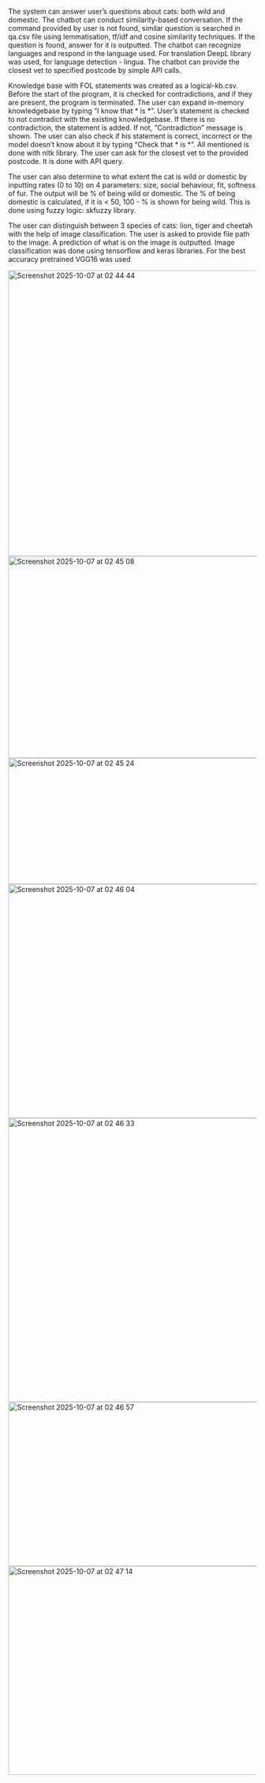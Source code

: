 The system can answer user’s questions about cats: both wild and domestic. The chatbot can conduct similarity-based conversation. If the command provided by user is not found, similar question is searched in qa.csv file using lemmatisation, tf/idf and cosine similarity techniques. If the question is found, answer for it is outputted. The chatbot can recognize languages and respond in the language used. For translation DeepL library was used, for language detection - lingua. The chatbot can provide the closest vet to specified postcode by simple API calls.

Knowledge base with FOL statements was created as a logical-kb.csv. Before the start of the program, it is checked for contradictions, and if they are present, the program is terminated. The user can expand in-memory knowledgebase by typing “I know that * is *”. User’s statement is checked to not contradict with the existing knowledgebase. If there is no contradiction, the statement is added. If not, “Contradiction” message is shown. The user can also check if his statement is correct, incorrect or the model doesn’t know about it by typing “Check that * is *”. All mentioned is done with nltk library. The user can ask for the closest vet to the provided postcode. It is done with API query.

The user can also determine to what extent the cat is wild or domestic by inputting rates (0 to 10) on 4 parameters: size, social behaviour, fit, softness of fur. The output will be % of being wild or domestic. The % of being domestic is calculated, if it is < 50, 100 - % is shown for being wild. This is done using fuzzy logic: skfuzzy library.

The user can distinguish between 3 species of cats: lion, tiger and cheetah with the help of image classification. The user is asked to provide file path to the image. A prediction of what is on the image is outputted. Image classification was done using tensorflow and keras libraries. For the best accuracy pretrained VGG16 was used


<img width="521" height="578" alt="Screenshot 2025-10-07 at 02 44 44" src="https://github.com/user-attachments/assets/95238b0c-8434-471e-ba8d-f5c093cf3850" />
<img width="524" height="408" alt="Screenshot 2025-10-07 at 02 45 08" src="https://github.com/user-attachments/assets/27eb8543-c14d-44e2-b023-2735bb475726" />
<img width="519" height="255" alt="Screenshot 2025-10-07 at 02 45 24" src="https://github.com/user-attachments/assets/9e96217e-62ef-4c72-8371-5d56b4e136e3" />
<img width="516" height="473" alt="Screenshot 2025-10-07 at 02 46 04" src="https://github.com/user-attachments/assets/e750a0a0-2b29-4403-aee8-73d815e4de28" />
<img width="523" height="574" alt="Screenshot 2025-10-07 at 02 46 33" src="https://github.com/user-attachments/assets/42a6f2ba-9301-4c5b-b12d-60676a1ef249" />
<img width="516" height="332" alt="Screenshot 2025-10-07 at 02 46 57" src="https://github.com/user-attachments/assets/cd2cee25-e6e8-43f8-94e9-87489ac0f66e" />
<img width="518" height="422" alt="Screenshot 2025-10-07 at 02 47 14" src="https://github.com/user-attachments/assets/577e1327-9f7e-48f8-9f07-1a8f10bed54d" />



